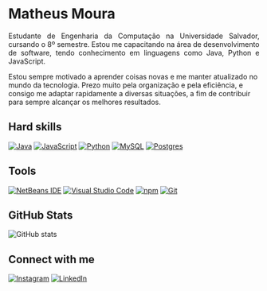 # Matheus Moura

<p style="text-align: justify;">
Estudante de Engenharia da Computação na Universidade Salvador, cursando o 8º semestre. Estou me capacitando na área de desenvolvimento de software, tendo conhecimento em linguagens como Java, Python e JavaScript.

Estou sempre motivado a aprender coisas novas e me manter atualizado no mundo da tecnologia. Prezo muito pela organização e pela eficiência, e consigo me adaptar rapidamente a diversas situações, a fim de contribuir para sempre alcançar os melhores resultados.
</p>


## Hard skills
[![Java](https://img.shields.io/badge/Java-%23ED8B00.svg?logo=openjdk&logoColor=white)](#)
[![JavaScript](https://img.shields.io/badge/JavaScript-F7DF1E?logo=javascript&logoColor=000)](#)
[![Python](https://img.shields.io/badge/Python-3776AB?logo=python&logoColor=fff)](#)
[![MySQL](https://img.shields.io/badge/MySQL-4479A1?logo=mysql&logoColor=fff)](#)
[![Postgres](https://img.shields.io/badge/Postgres-%23316192.svg?logo=postgresql&logoColor=white)](#)

## Tools
[![NetBeans IDE](https://img.shields.io/badge/NetBeans%20IDE-1B6AC6.svg?logo=apache-netbeans-ide&logoColor=white)](#)
[![Visual Studio Code](https://custom-icon-badges.demolab.com/badge/Visual%20Studio%20Code-0078d7.svg?logo=vsc&logoColor=white)](#)
[![npm](https://img.shields.io/badge/npm-CB3837?logo=npm&logoColor=fff)](#)
[![Git](https://img.shields.io/badge/Git-F05032?logo=git&logoColor=fff)](#)

## GitHub Stats
![GitHub stats](https://github-readme-stats.vercel.app/api?username=matheusmstorm&show_icons=true&theme=dracula)

## Connect with me
[![Instagram](https://img.shields.io/badge/Instagram-%23E4405F.svg?logo=Instagram&logoColor=white)](https://www.instagram.com/dev.matheusmoura/)
[![LinkedIn](https://img.shields.io/badge/Linkedin-%230077B5.svg?logo=linkedin&logoColor=white)](https://www.linkedin.com/in/dev-matheusmoura/)
